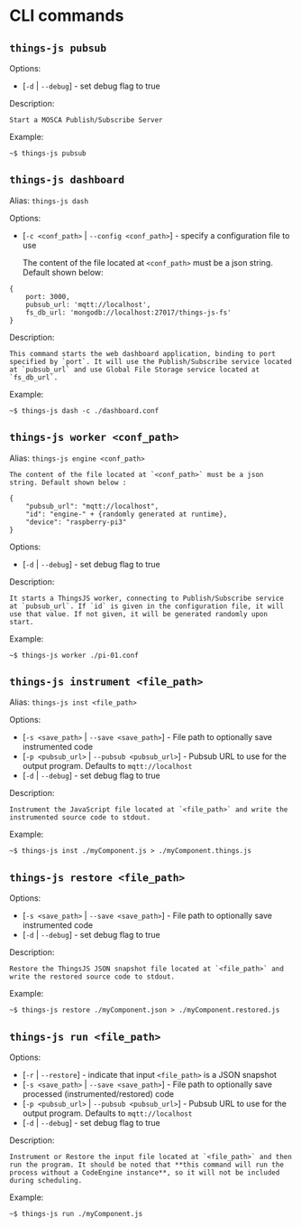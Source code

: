 # CLI commands


## `things-js pubsub`

Options:

* [`-d` | `--debug`] - set debug flag to true


Description:

    Start a MOSCA Publish/Subscribe Server


Example:

```
~$ things-js pubsub
```


## `things-js dashboard`

Alias: `things-js dash`


Options:

* [`-c <conf_path>` | `--config <conf_path>`] - specify a configuration file to use

    The content of the file located at `<conf_path>` must be a json string. Default shown below:

```
{
	port: 3000,
	pubsub_url: 'mqtt://localhost',
	fs_db_url: 'mongodb://localhost:27017/things-js-fs'
}
```

Description:

    This command starts the web dashboard application, binding to port specified by `port`. It will use the Publish/Subscribe service located at `pubsub_url` and use Global File Storage service located at `fs_db_url`.


Example:

```
~$ things-js dash -c ./dashboard.conf
```


## `things-js worker <conf_path>`

Alias: `things-js engine <conf_path>`

    The content of the file located at `<conf_path>` must be a json string. Default shown below :

```
{
    "pubsub_url": "mqtt://localhost",
    "id": "engine-" + {randomly generated at runtime},
    "device": "raspberry-pi3"
}
```

Options:

* [`-d` | `--debug`] - set debug flag to true


Description:

    It starts a ThingsJS worker, connecting to Publish/Subscribe service at `pubsub_url`. If `id` is given in the configuration file, it will use that value. If not given, it will be generated randomly upon start.


Example:

```
~$ things-js worker ./pi-01.conf
```


## `things-js instrument <file_path>`

Alias: `things-js inst <file_path>`

Options:

* [`-s <save_path>` | `--save <save_path>`] - File path to optionally save instrumented code
* [`-p <pubsub_url>` | `--pubsub <pubsub_url>`] - Pubsub URL to use for the output program. Defaults to `mqtt://localhost`
* [`-d` | `--debug`] - set debug flag to true


Description:

    Instrument the JavaScript file located at `<file_path>` and write the instrumented source code to stdout.

Example:

```
~$ things-js inst ./myComponent.js > ./myComponent.things.js
```


## `things-js restore <file_path>`

Options:

* [`-s <save_path>` | `--save <save_path>`] - File path to optionally save instrumented code
* [`-d` | `--debug`] - set debug flag to true

Description:

    Restore the ThingsJS JSON snapshot file located at `<file_path>` and write the restored source code to stdout.

Example:

```
~$ things-js restore ./myComponent.json > ./myComponent.restored.js
```


## `things-js run <file_path>`

Options:

* [`-r` | `--restore`] - indicate that input `<file_path>` is a JSON snapshot
* [`-s <save_path>` | `--save <save_path>`] - File path to optionally save processed (instrumented/restored) code
* [`-p <pubsub_url>` | `--pubsub <pubsub_url>`] - Pubsub URL to use for the output program. Defaults to `mqtt://localhost`
* [`-d` | `--debug`] - set debug flag to true


Description:

    Instrument or Restore the input file located at `<file_path>` and then run the program. It should be noted that **this command will run the process without a CodeEngine instance**, so it will not be included during scheduling.


Example:

```
~$ things-js run ./myComponent.js
```


